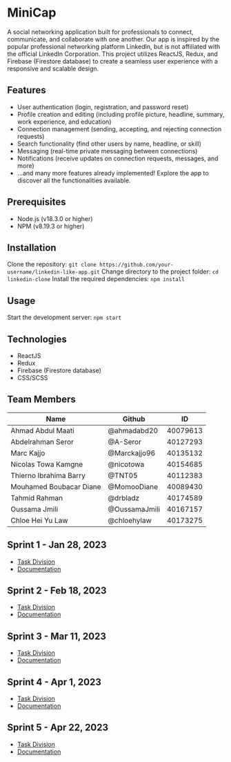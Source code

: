 # MiniCap

A social networking application built for professionals to connect, communicate, and collaborate with one another. Our app is inspired by the popular professional networking platform LinkedIn, but is not affiliated with the official LinkedIn Corporation. This project utilizes ReactJS, Redux, and Firebase (Firestore database) to create a seamless user experience with a responsive and scalable design.

## Features

* User authentication (login, registration, and password reset)
* Profile creation and editing (including profile picture, headline, summary, work experience, and education)
* Connection management (sending, accepting, and rejecting connection requests)
* Search functionality (find other users by name, headline, or skill)
* Messaging (real-time private messaging between connections)
* Notifications (receive updates on connection requests, messages, and more)
* ...and many more features already implemented! Explore the app to discover all the functionalities available.

## Prerequisites
* Node.js (v18.3.0 or higher)
* NPM (v8.19.3 or higher)

## Installation

Clone the repository: `git clone https://github.com/your-username/linkedin-like-app.git`
Change directory to the project folder: `cd linkedin-clone`
Install the required dependencies: `npm install`

## Usage
Start the development server: `npm start`

## Technologies
* ReactJS
* Redux
* Firebase (Firestore database)
* CSS/SCSS

## Team Members
| Name | Github | ID | 
| --- | --- | --- | 
| Ahmad Abdul Maati | @ahmadabd20 | 40079613 | 
| Abdelrahman Seror | @A-Seror | 40127293 |
| Marc Kajjo | @Marckajjo96 | 40135132 | 
| Nicolas	Towa Kamgne | @nicotowa | 40154685 | 
| Thierno Ibrahima Barry | @TNT05 | 40112383 | 
| Mouhamed Boubacar	Diane | @MomooDiane | 40089430 | 
| Tahmid Rahman | @drbladz | 40174589 | 
| Oussama Jmili | @OussamaJmili | 40167157 | 
| Chloe Hei Yu Law | @chloehylaw | 40173275 | 

## Sprint 1 - Jan 28, 2023
- [Task Division](https://docs.google.com/document/d/19WKC2oO2nVMDk9LSePNPAQIRcXEG3dtvUBhJukLcOfs/edit?usp=sharing)
- [Documentation](https://docs.google.com/document/d/1l6gG-BsAHA1IkqbrlJaI7cT5Ce8_ElgSpb-vG9rUukM/edit?usp=sharing)

## Sprint 2 - Feb 18, 2023
- [Task Division](https://docs.google.com/document/d/10UcesARyeUUWZf4l1iPIvPA7EeneQFi-Iv4cxzvGrG8/edit?usp=sharing)
- [Documentation](https://docs.google.com/document/d/1AXAYYgOl6M4LK--tyIXV8eCOPMARU2eiU1RYd4kFNlA/edit?usp=sharing)

## Sprint 3 - Mar 11, 2023
- [Task Division](https://docs.google.com/document/d/1__NnciMqE3tQwSg0Iaf_pRiSVAnHDVnoBFoB5bcQt_g/edit?usp=share_link)
- [Documentation]()

## Sprint 4 - Apr 1, 2023
- [Task Division](https://docs.google.com/document/d/1sR4mqHNprn99VoIvFxP4ZvK7BPVxR582y4TSgI96Srw/edit?usp=share_link)
- [Documentation]()

## Sprint 5 - Apr 22, 2023
- [Task Division]()
- [Documentation](https://docs.google.com/document/d/1wyIfliWRIJVM1X1xjZg5mvrkKgY9h9AoG14ICxRjxHk/edit?usp=share_link)
